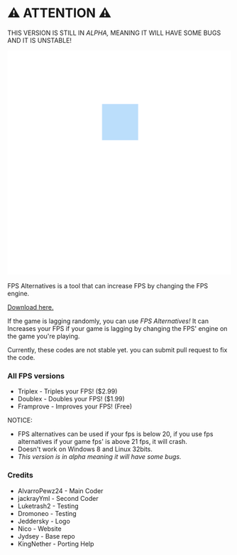 # ⚠️ ATTENTION ⚠️
THIS VERSION IS STILL IN *ALPHA,* MEANING IT WILL HAVE SOME BUGS AND IT IS UNSTABLE!

![FPS Alternatives logo](bin/20240617_165636.png)

FPS Alternatives is a tool that can increase FPS by changing the FPS engine.

[Download here.](http://paste.ubuntu.com/108037)

If the game is lagging randomly, you can use *FPS Alternatives!*
It can Increases your FPS if your game is lagging by changing the FPS' engine on the game you're playing.

Currently, these codes are not stable yet. you can submit pull request to fix the code.

### All FPS versions
- Triplex - Triples your FPS! ($2.99)
- Doublex - Doubles your FPS! ($1.99)
- Framprove - Improves your FPS! (Free)

NOTICE:
- FPS alternatives can be used if your fps is below 20, if you use fps alternatives if your game fps' is above 21 fps, it will crash.
- Doesn't work on Windows 8 and Linux 32bits.
- *This version is in alpha meaning it will have some bugs.*

### Credits
- AlvarroPewz24 - Main Coder
- jackrayYml - Second Coder
- Luketrash2 - Testing
- Dromoneo - Testing
- Jeddersky - Logo
- Nico - Website
- Jydsey - Base repo
- KingNether - Porting Help
